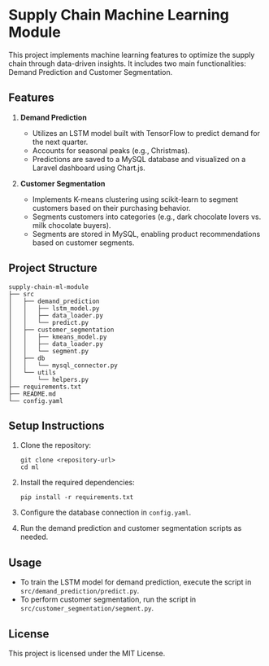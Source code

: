 # Supply Chain Machine Learning Module

This project implements machine learning features to optimize the supply chain through data-driven insights. It includes two main functionalities: Demand Prediction and Customer Segmentation.

## Features

1. **Demand Prediction**
   - Utilizes an LSTM model built with TensorFlow to predict demand for the next quarter.
   - Accounts for seasonal peaks (e.g., Christmas).
   - Predictions are saved to a MySQL database and visualized on a Laravel dashboard using Chart.js.

2. **Customer Segmentation**
   - Implements K-means clustering using scikit-learn to segment customers based on their purchasing behavior.
   - Segments customers into categories (e.g., dark chocolate lovers vs. milk chocolate buyers).
   - Segments are stored in MySQL, enabling product recommendations based on customer segments.

## Project Structure

```
supply-chain-ml-module
├── src
│   ├── demand_prediction
│   │   ├── lstm_model.py
│   │   ├── data_loader.py
│   │   └── predict.py
│   ├── customer_segmentation
│   │   ├── kmeans_model.py
│   │   ├── data_loader.py
│   │   └── segment.py
│   ├── db
│   │   └── mysql_connector.py
│   └── utils
│       └── helpers.py
├── requirements.txt
├── README.md
└── config.yaml
```

## Setup Instructions

1. Clone the repository:
   ```
   git clone <repository-url>
   cd ml
   ```

2. Install the required dependencies:
   ```
   pip install -r requirements.txt
   ```

3. Configure the database connection in `config.yaml`.

4. Run the demand prediction and customer segmentation scripts as needed.

## Usage

- To train the LSTM model for demand prediction, execute the script in `src/demand_prediction/predict.py`.
- To perform customer segmentation, run the script in `src/customer_segmentation/segment.py`.

## License

This project is licensed under the MIT License.
